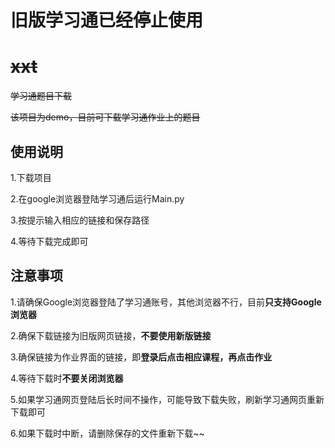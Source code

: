 # 旧版学习通已经停止使用



# ~~xxt~~
~~学习通题目下载~~

~~该项目为demo，目前可下载学习通作业上的题目~~

## 使用说明
1.下载项目

2.在google浏览器登陆学习通后运行Main.py

3.按提示输入相应的链接和保存路径

4.等待下载完成即可

## 注意事项
1.请确保Google浏览器登陆了学习通账号，其他浏览器不行，目前**只支持Google浏览器**

2.确保下载链接为旧版网页链接，**不要使用新版链接**

3.确保链接为作业界面的链接，即**登录后点击相应课程，再点击作业**

4.等待下载时**不要关闭浏览器**

5.如果学习通网页登陆后长时间不操作，可能导致下载失败，刷新学习通网页重新下载即可

6.如果下载时中断，请删除保存的文件重新下载~~

